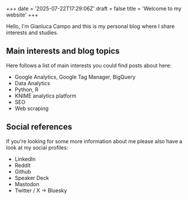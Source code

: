 +++
date = '2025-07-22T17:29:06Z'
draft = false
title = 'Welcome to my website'
+++

Hello, I'm Gianluca Campo and this is my personal blog where I share interests and studies. 

## Main interests and blog topics
Here follows a list of main interests you could find posts about here:
* Google Analytics, Google Tag Manager, BigQuery
* Data Analytics
* Python, R
* KNIME analytics platform
* SEO
* Web scraping

## Social references 
If you're looking for some more information about me please also have a look at my social profiles:
* LinkedIn
* Reddit
* Github
* Speaker Deck
* Mastodon
* Twitter / X -> Bluesky